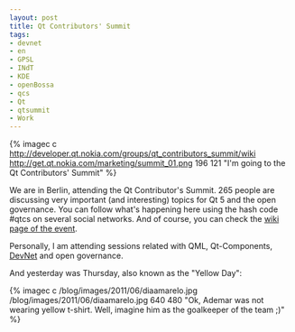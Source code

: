 ```yaml
---
layout: post
title: Qt Contributors' Summit
tags:
- devnet
- en
- GPSL
- INdT
- KDE
- openBossa
- qcs
- Qt
- qtsummit
- Work
---
```

{% imagec c http://developer.qt.nokia.com/groups/qt_contributors_summit/wiki http://get.qt.nokia.com/marketing/summit_01.png 196 121 "I'm going to the Qt Contributors' Summit" %}

We are in Berlin, attending the Qt Contributor's Summit. 265 people are discussing very important (and interesting) topics for Qt 5 and the open governance. You can follow what's happening here using the hash code #qtcs on several social networks. And of course, you can check the [wiki page of the event](http://developer.qt.nokia.com/groups/qt_contributors_summit/wiki).

Personally, I am attending sessions related with QML, Qt-Components, [DevNet](http://developer.qt.nokia.com) and open governance.

And yesterday was Thursday, also known as the "Yellow Day":

{% imagec c /blog/images/2011/06/diaamarelo.jpg /blog/images/2011/06/diaamarelo.jpg 640 480 "Ok, Ademar was not wearing yellow t-shirt. Well, imagine him as the goalkeeper of the team ;)" %}
